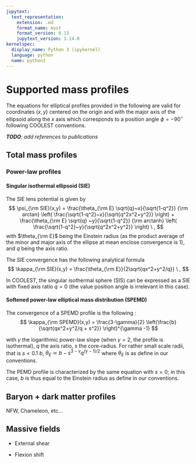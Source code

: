```yaml
---
jupytext:
  text_representation:
    extension: .md
    format_name: myst
    format_version: 0.13
    jupytext_version: 1.14.0
kernelspec:
  display_name: Python 3 (ipykernel)
  language: python
  name: python3
---
```


# Supported mass profiles

The equations for elliptical profiles provided in the following are valid for coordinates $(x,y)$ centered on the origin and with the major axis of the ellipsoid along the $x$ axis which corresponds to a position angle $\phi=-90^\circ$ following COOLEST conventions.

_**TODO**: add references to publications_

## Total mass profiles

### Power-law profiles

#### Singular isothermal ellipsoid (SIE)

The SIE lens potential is given by
$$
  \psi_{\rm SIE}(x,y) = \frac{\theta_{\rm E} \sqrt{q}~x}{\sqrt{1-q^2}} {\rm arctan} \left( \frac{\sqrt{1-q^2}~x}{\sqrt{q^2x^2+y^2}} \right) + \frac{\theta_{\rm E} \sqrt{q} ~y}{\sqrt{1-q^2}} {\rm arctanh} \left( \frac{\sqrt{1-q^2}~y}{\sqrt{q^2x^2+y^2}} \right) \ ,
$$
with $\theta_{\rm E}$ being the Einstein radius (as the product average of the minor and major axis of the ellipse at mean enclose convergence is 1), and $q$ being the axis ratio.

The SIE convergence has the following analytical formula
$$
  \kappa_{\rm SIE}(x,y) = \frac{\theta_{\rm E}}{2\sqrt{qx^2+y^2/q}} \ ,
$$

In COOLEST, the singular isothermal sphere (SIS) can be expressed as a SIE with fixed axis ratio $q=0$ (the value position angle is irrelevant in this case).

#### Softened power-law elliptical mass distribution (SPEMD)

The convergence of a SPEMD profile is the following :
$$
  \kappa_{\rm SPEMD}(x,y) = \frac{3-\gamma}{2} \left(\frac{b}{\sqrt{qx^2+y^2/q + s^2}} \right)^{\gamma -1}
$$

with $\gamma$ the logarithmic power-law slope (when $\gamma=2$, the profile is isothermal), $q$ the axis ratio, $s$ the core-radius. For rather small scale radii, that is $s<0.1~b$, $\theta_E \simeq  b - s^{3-\gamma} q^{(\gamma-1)/2}$ where $\theta_E$ is as define in our conventions.

The PEMD profile is characterized by the same equation with $s=0$; in this case, $b$ is thus equal to the Einstein radius as define in our conventions. 

## Baryon + dark matter profiles

NFW, Chameleon, etc...

## Massive fields

- External shear

- Flexion shift
